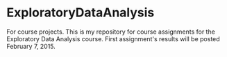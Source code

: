# ExploratoryDataAnalysis
For course projects.
This is my repository for course assignments for the Exploratory Data Analysis course.
First assignment's results will be posted February 7, 2015.
